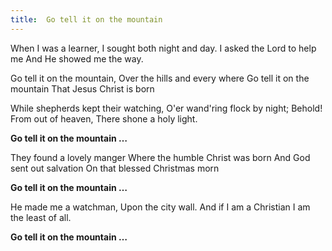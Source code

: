 ```yaml
---
title:  Go tell it on the mountain
---
```


When I was a learner, I sought both night and day. I asked the Lord to help me And He showed me the way.

Go tell it on the mountain, Over the hills and every where Go tell it on the mountain That Jesus Christ is born

While shepherds kept their watching, O'er wand'ring flock by night; Behold! From out of heaven, There shone a holy light.

**Go tell it on the mountain …**

They found a lovely manger Where the humble Christ was born And God sent out salvation On that blessed Christmas morn

**Go tell it on the mountain …**

He made me a watchman, Upon the city wall. And if I am a Christian I am the least of all.

**Go tell it on the mountain …**

